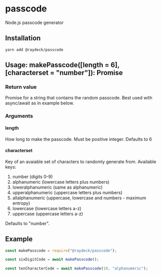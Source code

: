 # passcode

Node.js passcode generator

## Installation

```
yarn add @raydeck/passcode
```

## Usage: makePasscode([length = 6], [characterset = "number"]): Promise<string>

### Return value

Promise for a string that contains the random passcode. Best used with async/await as in example below.

### Arguments

#### length

How long to make the passcode. Must be positive integer. Defaults to 6

#### characterset

Key of an avaiable set of characters to randomly generate from. Available keys:

1. number (digits 0-9)
2. alphanumeric (lowercase letters plus numbers)
3. loweralphanumeric (same as alphanumeric)
4. upperalphanumeric (uppercase letters plus numbers)
5. allalphanumeric (uppercase, lowercase and numbers - maximum entropy)
6. lowercase (lowercase letters a-z)
7. uppercase (uppercase letters a-z)

Defaults to "number".

## Example

```js
const makePasscode = require("@raydeck/passcode");

const sixDigitCode = await makePasscode();

const tenCharacterCode = await makePasscode(10, "alphanumeric");
```

